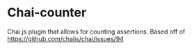 Chai-counter
============

Chai.js plugin that allows for counting assertions.  Based off of https://github.com/chaijs/chai/issues/94
